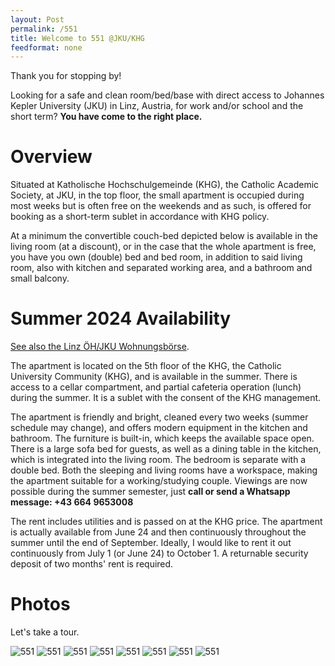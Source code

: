 ```yaml
---
layout: Post
permalink: /551
title: Welcome to 551 @JKU/KHG
feedformat: none
---
```


Thank you for stopping by! 

Looking for a safe and clean room/bed/base with direct access to Johannes Kepler University (JKU) in Linz, Austria, for work and/or school and the short term? **You have come to the right place.**

# Overview #

Situated at Katholische Hochschulgemeinde (KHG), the Catholic Academic Society, at JKU, in the top floor, the small apartment is occupied during most weeks but is often free on the weekends and as such, is offered for booking as a short-term sublet in accordance with KHG policy. 

At a minimum the convertible couch-bed depicted below is available in the living room (at a discount), or in the case that the whole apartment is free, you have you own (double) bed and bed room, in addition to said living room, also with kitchen and separated working area, and a bathroom and small balcony.

# Summer 2024 Availability #

[See also the Linz ÖH/JKU Wohnungsbörse]().

The apartment is located on the 5th floor of the KHG, the Catholic University Community (KHG), and is available in the summer. There is access to a cellar compartment, and partial cafeteria operation (lunch) during the summer. It is a sublet with the consent of the KHG management.

The apartment is friendly and bright, cleaned every two weeks (summer schedule may change), and offers modern equipment in the kitchen and bathroom. The furniture is built-in, which keeps the available space open. There is a large sofa bed for guests, as well as a dining table in the kitchen, which is integrated into the living room. The bedroom is separate with a double bed. Both the sleeping and living rooms have a workspace, making the apartment suitable for a working/studying couple. Viewings are now possible during the summer semester, just **call or send a Whatsapp message: +43 664 9653008**

The rent includes utilities and is passed on at the KHG price. The apartment is actually available from June 24 and then continuously throughout the summer until the end of September. Ideally, I would like to rent it out continuously from July 1 (or June 24) to October 1. A returnable security deposit of two months' rent is required.

# Photos #

Let's take a tour.

![551](IMG_6277.jpg)
![551](IMG_6278.jpg)
![551](IMG_6279.jpg)
![551](IMG_6280.jpg)
![551](IMG_6281.jpg)
![551](IMG_6282.jpg)
![551](IMG_6283.jpg)
![551](IMG_6284.jpg)